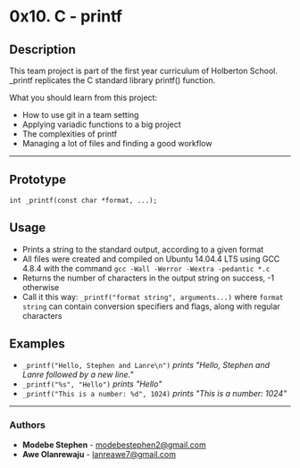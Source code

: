 # 0x10. C - printf

## Description
This team project is part of the first year curriculum of Holberton School.
_printf replicates the C standard library printf() function.

What you should learn from this project:

* How to use git in a team setting
* Applying variadic functions to a big project
* The complexities of printf
* Managing a lot of files and finding a good workflow

---

## Prototype
```int _printf(const char *format, ...);```

## Usage
* Prints a string to the standard output, according to a given format
* All files were created and compiled on Ubuntu 14.04.4 LTS using GCC 4.8.4 with the command ```gcc -Wall -Werror -Wextra -pedantic *.c```
* Returns the number of characters in the output string on success, -1 otherwise
* Call it this way: ```_printf("format string", arguments...)``` where ```format string``` can contain conversion specifiers and flags,
along with regular characters

## Examples

* ```_printf("Hello, Stephen and Lanre\n")``` *prints "Hello, Stephen and Lanre followed by a new line."*
* ```_printf("%s", "Hello")``` *prints "Hello"*
* ```_printf("This is a number: %d", 1024)``` *prints "This is a number: 1024"*

---

### Authors
* **Modebe Stephen** - [modebestephen2@gmail.com](https://github.com/M-Steve1)
* **Awe Olanrewaju** - [lanreawe7@gmail.com](https://github.com/Lanre-Awe)

